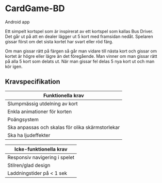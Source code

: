 # CardGame-BD
Android app

Ett simpelt kortspel som är inspirerat av ett kortspel som kallas Bus Driver. Det går ut på att en dealer lägger ut 5 kort med framsidan nedåt. Spelaren gissar först om det sista kortet har svart eller röd färg.

Om man gissar rätt på färgen så går man vidare till nästa kort och gissar om kortet är högre eller lägre än det föregående. Man vinner om man gissar rätt på alla 5 kort som delats ut. När man gissar fel delas 5 nya kort ut och man kör igen.


## Kravspecifikation

| Funktionella krav |
| ----------------- |
| Slumpmässig utdelning av kort |
| Enkla animationer för korten |
| Poängsystem |
| Ska anpassas och skalas för olika skärmstorlekar |
| Ska ha ljudeffekter |


| Icke-funktionella krav |
| ---------------------- |
| Responsiv navigering i spelet |
| Stilren/glad design |
| Laddningstider på < 1 sek |
